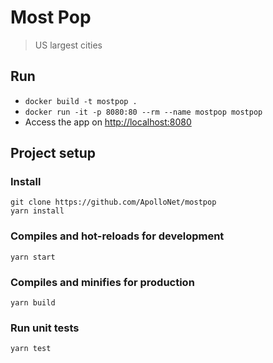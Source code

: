 # Most Pop

> US largest cities

## Run

- `docker build -t mostpop .`
- `docker run -it -p 8080:80 --rm --name mostpop mostpop`
- Access the app on [http://localhost:8080](http://localhost:8080)

## Project setup

### Install
```
git clone https://github.com/ApolloNet/mostpop
yarn install
```

### Compiles and hot-reloads for development
```
yarn start
```

### Compiles and minifies for production
```
yarn build
```

### Run unit tests
```
yarn test
```
